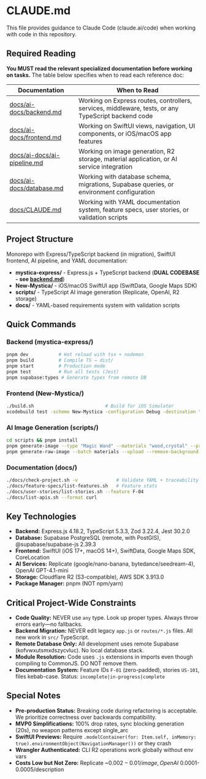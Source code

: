 # CLAUDE.md

This file provides guidance to Claude Code (claude.ai/code) when working with code in this repository.

## Required Reading

**You MUST read the relevant specialized documentation before working on tasks.** The table below specifies when to read each reference doc:

| Documentation | When to Read |
|--------------|--------------|
| [docs/ai-docs/backend.md](docs/ai-docs/backend.md) | Working on Express routes, controllers, services, middleware, tests, or any TypeScript backend code |
| [docs/ai-docs/frontend.md](docs/ai-docs/frontend.md) | Working on SwiftUI views, navigation, UI components, or iOS/macOS app features |
| [docs/ai-docs/ai-pipeline.md](docs/ai-docs/ai-pipeline.md) | Working on image generation, R2 storage, material application, or AI service integration |
| [docs/ai-docs/database.md](docs/ai-docs/database.md) | Working with database schema, migrations, Supabase queries, or environment configuration |
| [docs/CLAUDE.md](docs/CLAUDE.md) | Working with YAML documentation system, feature specs, user stories, or validation scripts |

## Project Structure

Monorepo with Express/TypeScript backend (in migration), SwiftUI frontend, AI pipeline, and YAML documentation:

- **mystica-express/** - Express.js + TypeScript backend (**DUAL CODEBASE - see [backend.md](docs/ai-docs/backend.md)**)
- **New-Mystica/** - iOS/macOS SwiftUI app (SwiftData, Google Maps SDK)
- **scripts/** - TypeScript AI image generation (Replicate, OpenAI, R2 storage)
- **docs/** - YAML-based requirements system with validation scripts

## Quick Commands

### Backend (mystica-express/)
```bash
pnpm dev           # Hot reload with tsx + nodemon
pnpm build         # Compile TS → dist/
pnpm start         # Production mode
pnpm test          # Run all tests (Jest)
pnpm supabase:types # Generate types from remote DB
```

### Frontend (New-Mystica/)
```bash
./build.sh                          # Build for iOS Simulator
xcodebuild test -scheme New-Mystica -configuration Debug -destination "platform=iOS Simulator,name=iPhone 17 Pro" # Run unit tests
```

### AI Image Generation (scripts/)
```bash
cd scripts && pnpm install
pnpm generate-image --type "Magic Wand" --materials "wood,crystal" --provider gemini
pnpm generate-raw-image --batch materials --upload --remove-background
```

### Documentation (docs/)
```bash
./docs/check-project.sh -v              # Validate YAML + traceability
./docs/feature-specs/list-features.sh   # Feature stats
./docs/user-stories/list-stories.sh --feature F-04
./docs/list-apis.sh --format curl
```

## Key Technologies

- **Backend:** Express.js 4.18.2, TypeScript 5.3.3, Zod 3.22.4, Jest 30.2.0
- **Database:** Supabase PostgreSQL (remote, with PostGIS), @supabase/supabase-js 2.39.3
- **Frontend:** SwiftUI (iOS 17+, macOS 14+), SwiftData, Google Maps SDK, CoreLocation
- **AI Services:** Replicate (google/nano-banana, bytedance/seedream-4), OpenAI GPT-4.1-mini
- **Storage:** Cloudflare R2 (S3-compatible), AWS SDK 3.913.0
- **Package Manager:** pnpm (NOT npm/yarn)

## Critical Project-Wide Constraints

- **Code Quality:** NEVER use `any` type. Look up proper types. Always throw errors early—no fallbacks.
- **Backend Migration:** NEVER edit legacy `app.js` or `routes/*.js` files. All new work in `src/` TypeScript.
- **Remote Database Only:** All development uses remote Supabase (kofvwxutsmxdszycvluc). No local database stack.
- **Module Resolution:** Code uses `.js` extensions in imports even though compiling to CommonJS. DO NOT remove them.
- **Documentation System:** Feature IDs `F-01` (zero-padded), stories `US-101`, files kebab-case. Status: `incomplete|in-progress|complete`

## Special Notes

- **Pre-production Status:** Breaking code during refactoring is acceptable. We prioritize correctness over backwards compatibility.
- **MVP0 Simplifications:** 100% drop rates, sync blocking generation (20s), no weapon patterns except single_arc
- **SwiftUI Previews:** Require `.modelContainer(for: Item.self, inMemory: true).environmentObject(NavigationManager())` or they crash
- **Wrangler Authenticated:** CLI R2 operations work globally without env vars
- **Costs Low but Not Zero:** Replicate ~$0.002-0.01/image, OpenAI ~$0.0001-0.0005/description
